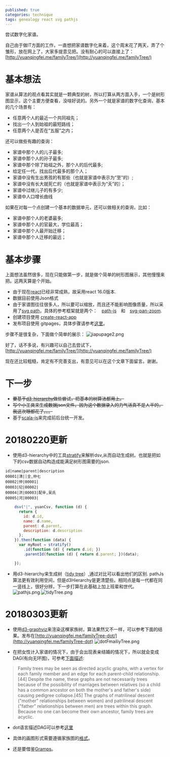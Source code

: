 ```yaml
---
published: true
categories: technique
tags: genealogy react svg pathjs
---
```

尝试数字化家谱。

自己由于做IT方面的工作，一直想把家谱数字化来着，这个周末花了两天，弄了个雏形，放在网上了，大家多提意见把。没有耐心的可以直接上了：　[http://yuanqingfei.me/familyTree/](http://yuanqingfei.me/familyTree/)

# 基本想法
家谱从算法的观点看其实就是一颗典型的树，所以打算从两方面入手，一个是树形图显示，这个主要方便查看，没啥好说的。另外一个就是家谱的数字化查询，基本的几个场景有：

* 任意两个人的最近一个共同祖先；
* 找出一个人到始祖的最短路线；
* 任意两个人是否在“五服”之内；

还可以做些有趣的查询：

* 家谱中那个人的儿子最多;
* 家谱中那个人的孙子最多;
* 家谱中那个除了始祖之外，那个人的后代最多;
* 给定任一代，找出后代最多的那个人；
* 家谱中没有生出男孩的有那些（也就是家谱中表示为“至”的）;
* 家谱中没有长大就死亡的（也就是家谱中表示为“夭”的）；
* 家谱中过继儿子的有多少;
* 家谱中人口增长曲线

如果在对每一个点创建一个基本的数据单元，还可以做相关的查询，比如：

* 家谱中那个人的老婆最多;
* 家谱中那个人的官最大，学位最高；
* 家谱中那个人最开始迁移；
* 家谱中那个人迁移的最远；

# 基本步骤

上面想法虽然很多，现在只能做第一步，就是做个简单的树形图展示，其他慢慢来把。这两天算是个开始。

* 由于现在[react](https://github.com/facebook/react)已经非常成熟，故采用react 16.0版本.
* 数据目前使用Json格式
* 由于家谱图往往很多人，所以要可以缩放，而且还不能影响图像质量，所以采用了[svg path](https://www.w3.org/TR/SVG/paths.html)，具体的参考框架就是两个：　[path-js](https://github.com/andreaferretti/paths-js)　和　[svg-pan-zoom](https://github.com/chrvadala/react-svg-pan-zoom).
* 创建项目使用 [create-react-app](https://github.com/facebook/create-react-app)
* 发布项目使用 gitpages，具体步骤请参考[这里](https://github.com/facebook/create-react-app/blob/master/packages/react-scripts/template/README.md#github-pages)。


步骤不是很复杂，下面做个简单的展示：
![jiapupage2.png]({{site.baseurl}}/images/jiapupage2.png)

好了，话不多说，有兴趣可以自己去尝试下，[http://yuanqingfei.me/familyTree/](http://yuanqingfei.me/familyTree/)

现在还比较粗糙，肯定有不完善支出，有意见可以在这个文章下面留言。谢谢。

# 下一步

* ~~要基于[d3-hierarchy](https://github.com/d3/d3-hierarchy)做些尝试，把基本的树算法都用上。~~
* ~~写个小工具来生成数据json文件。因为这个数据录入的力气活真不是人干的，我这次眼都花了。。。~~
* 基于[scala-js](https://github.com/scala-js/scala-js)来完成前后台统一开发。

# 20180220更新

* 使用d3-hierarchy中的工具[stratify](https://github.com/d3/d3-hierarchy#stratify)来解析dsv,从而自动生成树。也就是把如下的csv数据自动构造成能满足树形图需要的json.

```csv
id|name|parent|description
00001|清||全,仲七
00002|仲|00001|
00003|玘|00002|
00004|洪|00003|配辛,吴氏
00005|河|00003|
```

```javascript
    dsv("|", yuanCsv, function (d) {
      return {
        id: d.id,
        name: d.name,
        parent: d.parent,
        description: d.description
      };
    }).then(function (data) {
      var myRoot = stratify()
        .id(function (d) { return d.id; })
        .parentId(function (d) { return d.parent; })(data);

    });
```
* 用d3-hierarchy来生成树（[tidy tree](https://github.com/d3/d3-hierarchy/blob/master/src/tree.js)）,通过对比可以看出他们的区别. pathJs算法更有效利用空间，但是d3Hierarchy是更清楚些。相同点是每一代都在同一竖线上，很好分辨，下一步打算在此基础上加上班辈和世代。
![pathjs.png]({{site.baseurl}}/images/pathjs.png)
![tidyTree.png]({{site.baseurl}}/images/tidyTree.png)

# 20180303更新

* 使用[d3-graphviz](https://github.com/magjac/d3-graphviz)来渲染这棵家族树，算法果然又不一样，可以参考下面的结果。发布在[http://yuanqingfei.me/familyTree-dot/](http://yuanqingfei.me/familyTree-dot)
![dotFmailiyTree.png]({{site.baseurl}}/images/dotFmailiyTree.png)

* 在把女性计入家谱的情况下，由于会出现表亲结婚的情况下，所以就会变成DAG(有向无环图)，可参考[下面描述](https://en.wikipedia.org/wiki/Directed_acyclic_graph#Genealogy_and_version_history):

> Family trees may be seen as directed acyclic graphs, with a vertex for each family member and an edge for each parent-child relationship.[44] Despite the name, these graphs are not necessarily trees because of the possibility of marriages between relatives (so a child has a common ancestor on both the mother's and father's side) causing pedigree collapse.[45] The graphs of matrilineal descent ("mother" relationships between women) and patrilineal descent ("father" relationships between men) are trees within this graph. Because no one can become their own ancestor, family trees are acyclic.

* dot语言描述DAG可以参考[这里](https://stackoverflow.com/questions/2271704/family-tree-layout-with-dot-graphviz)

* 具体的画图形式需要遵循家族图的[格式](https://en.wikipedia.org/wiki/Genogram)。

* 还是要借鉴[Gramps](https://en.wikipedia.org/wiki/Gramps)。
